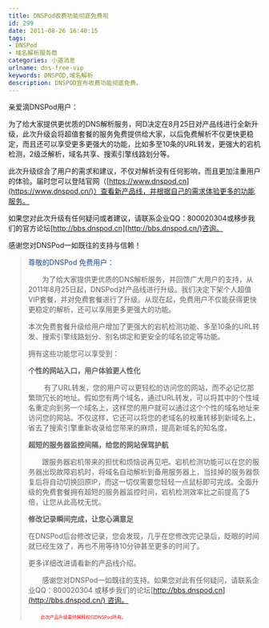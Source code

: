 ```yaml
---
title: DNSPod收费功能彻底免费啦
id: 299
date: 2011-08-26 16:40:15
tags:
- DNSPod
- 域名解析服务商
categories: 小道消息
urlname: dns-free-vip
keywords: DNSPOD,域名解析
description: DNSPOD宣布收费功能彻底免费。 
---
```


亲爱滴DNSPod用户：

为了给大家提供更优质的DNS解析服务，阿D决定在8月25日对产品线进行全新升级，此次升级会将超值套餐的服务免费提供给大家，以后免费解析不仅更快更稳定，而且还可以享受更多更强大的功能，比如多至10条的URL转发，更强大的宕机检测，2级泛解析，域名共享、搜索引擎线路划分等。<!--more-->

此次升级综合了用户的需求和建议，不仅对解析没有任何影响，而且更加注重用户的体验。届时您可以登陆官网（[https://www.dnspod.cn](https://www.dnspod.cn/)）查看新产品线，并根据自己的需求体验更多的功能服务。

如果您对此次升级有任何疑问或者建议，请联系企业QQ：800020304或移步我们的官方论坛[http://bbs.dnspod.cn](http://bbs.dnspod.cn/)咨询。

感谢您对DNSPod一如既往的支持与信赖！
> <span style="color: #1f497d;"><span>尊敬的</span></span><span style="color: #1f497d;"><span><span>DNSPod </span></span></span><span style="color: #1f497d;"><span>免费用户：</span></span>
>
> <span style="color: #1f497d;"><span>
>
> </span></span>
>
>        为了给大家提供更优质的DNS解析服务，并回馈广大用户的支持，从2011年8月25日起，DNSPod对产品线进行升级。我们决定下架个人超值VIP套餐，并对免费套餐进行了升级。从现在起，免费用户不仅能获得更快更稳定的解析，还可以享用更多更强大的功能。
>
> 本次免费套餐升级给用户增加了更强大的宕机检测功能、多至10条的URL转发、搜索引擎线路划分、别名绑定和更安全的域名锁定等功能。
>
>
> 拥有这些功能您可以享受到：
>
>
> **个性的网站入口，用户体验更人性化**
>
>
>         有了URL转发，您的用户可以更轻松的访问您的网站，而不必记忆那繁琐冗长的地址。假如您有两个域名，通过URL转发，可以将其中的个性域名重定向到另一个域名上，这样您的用户就可以通过这个个性的域名地址来访问您的网站。不仅这样，它还可以将您的老域名的权重转移到新域名上，省去了搜索引擎重新收录给您带来的麻烦，提高新域名的知名度。
>
> **超短的服务器监控间隔，给您的网站保驾护航**
>
>
>        跟服务器宕机带来的担忧和烦恼说再见吧。宕机检测功能可以在您的服务器出现故障宕机时，将域名自动解析到备用服务器上，当挂掉的服务器恢复后将自动切换回原IP，而这一切仅需要您轻轻一点鼠标即可完成。全面升级的免费套餐拥有超短的服务器监控时间，宕机检测效率比之前提高了5倍，让您从此高枕无忧。
>
> **修改记录瞬间完成，让您心满意足**
>
>
> 在DNSPod后台修改记录，您会发现，几乎在您修改完记录后，眨眼的时间就已经生效了，再也不用等待10分钟甚至更多的时间了。
>
> 更多详细改进请看新的产品线介绍。
>
>
>        感谢您对DNSPod一如既往的支持。如果您对此有任何疑问，请联系企业QQ：800020304 或移步我们的论坛[http://bbs.dnspod.cn](http://bbs.dnspod.cn/) 咨询。
>
>      <span style="font-size: xx-small;"><span style="color: #ff0000;">  此次产品升级最终解释权归DNSPod所有。</span></span>

